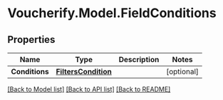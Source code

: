 # Voucherify.Model.FieldConditions

## Properties

Name | Type | Description | Notes
------------ | ------------- | ------------- | -------------
**Conditions** | [**FiltersCondition**](FiltersCondition.md) |  | [optional] 

[[Back to Model list]](../../README.md#documentation-for-models) [[Back to API list]](../../README.md#documentation-for-api-endpoints) [[Back to README]](../../README.md)

